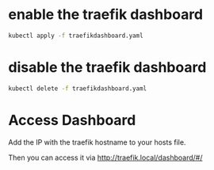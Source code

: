 # enable the traefik dashboard
```bash
kubectl apply -f traefikdashboard.yaml
```

# disable the traefik dashboard
```bash
kubectl delete -f traefikdashboard.yaml
```

# Access Dashboard
Add the IP with the traefik hostname to your hosts file.

Then you can access it via http://traefik.local/dashboard/#/
